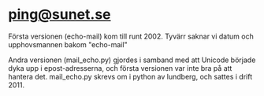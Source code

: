 ping@sunet.se
=============

Första versionen (echo-mail) kom till runt 2002.
Tyvärr saknar vi datum och upphovsmannen bakom "echo-mail"

Andra versionen (mail_echo.py) gjordes i samband med att Unicode började dyka
upp i epost-adresserna, och första versionen var inte bra på att hantera det.
mail_echo.py skrevs om i python av lundberg, och sattes i drift 2011.

